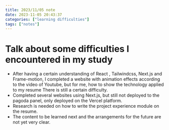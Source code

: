 ```yaml
---
title: 2023/11/05 note
date: 2023-11-05 20:43:37
categories: ["learning difficulties"]
tags: ["notes"]
---
```


# Talk about some difficulties I encountered in my study

- After having a certain understanding of React , Tailwindcss, Next.js and Frame-motion, I completed a website with animation effects according to the video of Youtube, but for me, how to show the technology applied to my resume There is still a certain difficulty.
- Completed several websites using Next.js, but still not deployed to the pagoda panel, only deployed on the Vercel platform.
- Research is needed on how to write the project experience module on the resume.
- The content to be learned next and the arrangements for the future are not yet very clear.
